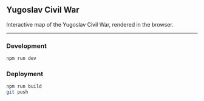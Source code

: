 ## Yugoslav Civil War

Interactive map of the Yugoslav Civil War, rendered in the browser.

---

### Development

```bash
npm run dev
```

### Deployment

```bash
npm run build
git push
```
